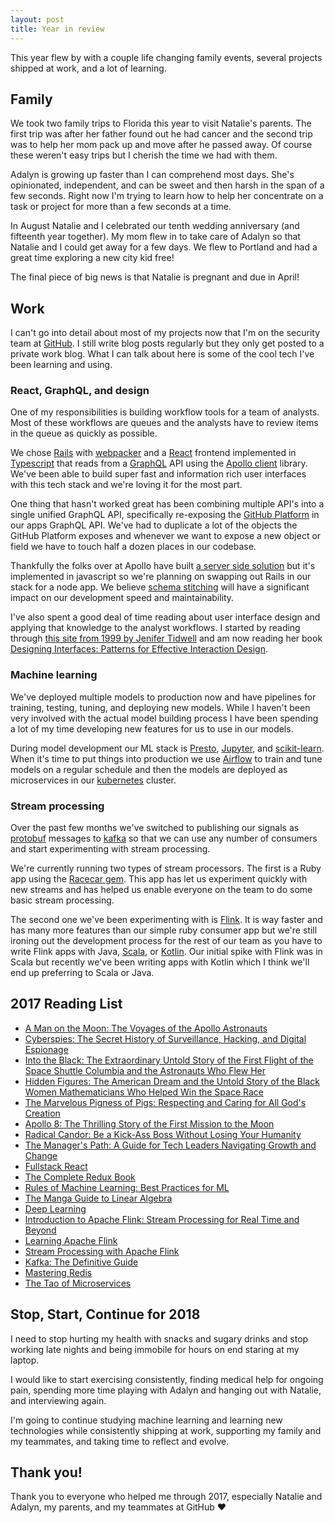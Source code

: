 ```yaml
---
layout: post
title: Year in review
---
```


This year flew by with a couple life changing family events, several projects shipped at work, and a lot of learning.

## Family

We took two family trips to Florida this year to visit Natalie's parents. The first trip was after her father found out he had cancer and the second trip was to help her mom pack up and move after he passed away. Of course these weren't easy trips but I cherish the time we had with them.

Adalyn is growing up faster than I can comprehend most days. She's opinionated, independent, and can be sweet and then harsh in the span of a few seconds. Right now I'm trying to learn how to help her concentrate on a task or project for more than a few seconds at a time.

In August Natalie and I celebrated our tenth wedding anniversary (and fifteenth year together). My mom flew in to take care of Adalyn so that Natalie and I could get away for a few days. We flew to Portland and had a great time exploring a new city kid free!

The final piece of big news is that Natalie is pregnant and due in April!

## Work

I can't go into detail about most of my projects now that I'm on the security team at [GitHub](https://github.com). I still write blog posts regularly but they only get posted to a private work blog. What I can talk about here is some of the cool tech I've been learning and using.

### React, GraphQL, and design

One of my responsibilities is building workflow tools for a team of analysts. Most of these workflows are queues and the analysts have to review items in the queue as quickly as possible.

We chose [Rails](https://rubyonrails.org) with [webpacker](https://github.com/rails/webpacker) and a [React](https://reactjs.org/) frontend implemented in [Typescript](https://www.typescriptlang.org/) that reads from a [GraphQL](http://graphql.org/) API using the [Apollo client](https://www.apollographql.com/client/) library. We've been able to build super fast and information rich user interfaces with this tech stack and we're loving it for the most part.

One thing that hasn't worked great has been combining multiple API's into a single unified GraphQL API, specifically re-exposing the [GitHub Platform](https://developer.github.com/early-access/platform-roadmap/) in our apps GraphQL API. We've had to duplicate a lot of the objects the GitHub Platform exposes and whenever we want to expose a new object or field we have to touch half a dozen places in our codebase.

Thankfully the folks over at Apollo have built [a server side solution](https://dev-blog.apollodata.com/graphql-schema-stitching-8af23354ac37) but it's implemented in javascript so we're planning on swapping out Rails in our stack for a node app. We believe [schema stitching](https://www.apollographql.com/docs/graphql-tools/schema-stitching.html) will have a significant impact on our development speed and maintainability.

I've also spent a good deal of time reading about user interface design and applying that knowledge to the analyst workflows. I started by reading through [this site from 1999 by Jenifer Tidwell](http://www.mit.edu/~jtidwell/common_ground.html) and am now reading her book [Designing Interfaces: Patterns for Effective Interaction Design](http://designinginterfaces.com/).

### Machine learning

We've deployed multiple models to production now and have pipelines for training, testing, tuning, and deploying new models. While I haven't been very involved with the actual model building process I have been spending a lot of my time developing new features for us to use in our models.

During model development our ML stack is [Presto](https://prestodb.io/), [Jupyter](http://jupyter.org/), and [scikit-learn](http://scikit-learn.org/). When it's time to put things into production we use [Airflow](https://airflow.apache.org/) to train and tune models on a regular schedule and then the models are deployed as microservices in our [kubernetes](https://kubernetes.io/) cluster.

### Stream processing

Over the past few months we've switched to publishing our signals as [protobuf](https://developers.google.com/protocol-buffers/) messages to [kafka](https://kafka.apache.org/) so that we can use any number of consumers and start experimenting with stream processing.

We're currently running two types of stream processors. The first is a Ruby app using the [Racecar gem](https://github.com/zendesk/racecar). This app has let us experiment quickly with new streams and has helped us enable everyone on the team to do some basic stream processing.

The second one we've been experimenting with is [Flink](https://flink.apache.org/). It is way faster and has many more features than our simple ruby consumer app but we're still ironing out the development process for the rest of our team as you have to write Flink apps with Java, [Scala](https://www.scala-lang.org/), or [Kotlin](https://kotlinlang.org/). Our initial spike with Flink was in Scala but recently we've been writing apps with Kotlin which I think we'll end up preferring to Scala or Java.

## 2017 Reading List

* [A Man on the Moon: The Voyages of the Apollo Astronauts](https://www.audible.com/pd/A-Man-on-the-Moon-The-Voyages-of-the-Apollo-Astronauts-Part-1-Audiobook/B016J1NMR6)
* [Cyberspies: The Secret History of Surveillance, Hacking, and Digital Espionage](https://www.audible.com/pd/Cyberspies-Part-1-The-Secret-History-of-Surveillance-Hacking-and-Digital-Espionage-Audiobook/B01FV0BT8U)
* [Into the Black: The Extraordinary Untold Story of the First Flight of the Space Shuttle Columbia and the Astronauts Who Flew Her](https://www.audible.com/pd/Into-the-Black-Part-1-The-Extraordinary-Untold-Story-of-the-First-Flight-of-the-Space-Shuttle-Columbia-and-the-Astronauts-Who-Flew-Her-Audiobook/B01DUV8W32)
* [Hidden Figures: The American Dream and the Untold Story of the Black Women Mathematicians Who Helped Win the Space Race](https://www.audible.com/pd/Hidden-Figures-The-American-Dream-and-the-Untold-Story-of-the-Black-Women-Mathematicians-Who-Helped-Win-the-Space-Race-Audiobook/B01I28NTJU)
* [The Marvelous Pigness of Pigs: Respecting and Caring for All God's Creation](https://www.audible.com/pd/The-Marvelous-Pigness-of-Pigs-Respecting-and-Caring-for-All-Gods-Creation-Audiobook/B01D3MDWEW)
* [Apollo 8: The Thrilling Story of the First Mission to the Moon](https://www.audible.com/pd/Apollo-8-The-Thrilling-Story-of-the-First-Mission-to-the-Moon-Audiobook/B06Y5Q7YHS)
* [Radical Candor: Be a Kick-Ass Boss Without Losing Your Humanity](https://www.audible.com/pd/Radical-Candor-Be-a-Kick-Ass-Boss-Without-Losing-Your-Humanity-Audiobook/B01MZ6RMS4)
* [The Manager's Path: A Guide for Tech Leaders Navigating Growth and Change](https://www.amazon.com/Managers-Path-Leaders-Navigating-Growth/dp/1491973897/ref=sr_1_1?ie=UTF8&qid=1514616553&sr=8-1&keywords=managers+path)
* [Fullstack React](https://www.fullstackreact.com/)
* [The Complete Redux Book](https://leanpub.com/redux-book)
* [Rules of Machine Learning: Best Practices for ML](http://martin.zinkevich.org/rules_of_ml/rules_of_ml.pdf)
* [The Manga Guide to Linear Algebra](https://www.nostarch.com/linearalgebra)
* [Deep Learning](https://www.amazon.com/Deep-Learning-Adaptive-Computation-Machine/dp/0262035618/ref=pd_sim_14_4?_encoding=UTF8&pd_rd_i=0262035618&pd_rd_r=ZVE3307PRXX1DD691HQC&pd_rd_w=jeWjv&pd_rd_wg=Vn7CM&psc=1&refRID=ZVE3307PRXX1DD691HQC)
* [Introduction to Apache Flink: Stream Processing for Real Time and Beyond](https://www.amazon.com/Introduction-Apache-Flink-Stream-Processing/dp/1491976586)
* [Learning Apache Flink](https://www.amazon.com/Learning-Apache-Flink-Tanmay-Deshpande/dp/1786466228/ref=pd_lpo_sbs_14_img_0?_encoding=UTF8&psc=1&refRID=7HN2DZ597H9V24ZYE8A7)
* [Stream Processing with Apache Flink](https://www.safaribooksonline.com/library/view/stream-processing-with/9781491974285/)
* [Kafka: The Definitive Guide](https://www.safaribooksonline.com/library/view/kafka-the-definitive/9781491936153/)
* [Mastering Redis](https://www.safaribooksonline.com/library/view/mastering-redis/9781783988181/)
* [The Tao of Microservices](https://www.safaribooksonline.com/library/view/the-tao-of/9781617293146/)

## Stop, Start, Continue for 2018

I need to stop hurting my health with snacks and sugary drinks and stop working late nights and being immobile for hours on end staring at my laptop.

I would like to start exercising consistently, finding medical help for ongoing pain, spending more time playing with Adalyn and hanging out with Natalie, and interviewing again.

I'm going to continue studying machine learning and learning new technologies while consistently shipping at work, supporting my family and my teammates, and taking time to reflect and evolve.

## Thank you!

Thank you to everyone who helped me through 2017, especially Natalie and Adalyn, my parents, and my teammates at GitHub :heart:
